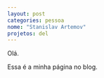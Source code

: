 ```yaml
---
layout: post
categories: pessoa
nome: "Stanislav Artemov"
projetos: del
---
```

Olá.

Essa é a minha página no blog.

